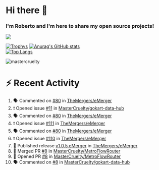 # Hi there 👋
### I'm Roberto and I'm here to share my open source projects!

<img src="https://komarev.com/ghpvc/?username=mastercruelty&label=Profile views&color=0e75b6"><br>

[![Trophys](https://github-profile-trophy.vercel.app/?username=mastercruelty)](https://github.com/ryo-ma/github-profile-trophy)
[![Anurag's GitHub stats](https://github-readme-stats.vercel.app/api?username=mastercruelty&show_icons=true&theme=tokyonight)](https://github.com/anuraghazra/github-readme-stats)<br>
[![Top Langs](https://github-readme-stats.vercel.app/api/top-langs/?username=mastercruelty&langs_count=10&hide=jupyter%20notebook&exclude_repo=Alarm-project&layout=compact&theme=tokyonight)](https://github.com/anuraghazra/github-readme-stats)
<p><img align="center" src="https://github-readme-streak-stats.herokuapp.com/?user=mastercruelty&" alt="mastercruelty" /></p>

# :zap: Recent Activity
<!--START_SECTION:activity-->
1. 🗣 Commented on [#80](https://github.com/TheMergers/eMerger/issues/80#issuecomment-1986547338) in [TheMergers/eMerger](https://github.com/TheMergers/eMerger)
2. ❗ Opened issue [#11](https://github.com/MasterCruelty/gokart-data-hub/issues/11) in [MasterCruelty/gokart-data-hub](https://github.com/MasterCruelty/gokart-data-hub)
3. 🗣 Commented on [#80](https://github.com/TheMergers/eMerger/issues/80#issuecomment-1986531889) in [TheMergers/eMerger](https://github.com/TheMergers/eMerger)
4. ❗ Opened issue [#111](https://github.com/TheMergers/eMerger/issues/111) in [TheMergers/eMerger](https://github.com/TheMergers/eMerger)
5. 🗣 Commented on [#80](https://github.com/TheMergers/eMerger/issues/80#issuecomment-1986493280) in [TheMergers/eMerger](https://github.com/TheMergers/eMerger)
6. ❗ Opened issue [#110](https://github.com/TheMergers/eMerger/issues/110) in [TheMergers/eMerger](https://github.com/TheMergers/eMerger)
7. 🚀 Published release [v1.0.5 eMerger](https://github.com/TheMergers/eMerger/releases/tag/v1.0.5) in [TheMergers/eMerger](https://github.com/TheMergers/eMerger)
8. 🎉 Merged PR [#8](https://github.com/MasterCruelty/MetroFlowRouter/pull/8) in [MasterCruelty/MetroFlowRouter](https://github.com/MasterCruelty/MetroFlowRouter)
9. 💪 Opened PR [#8](https://github.com/MasterCruelty/MetroFlowRouter/pull/8) in [MasterCruelty/MetroFlowRouter](https://github.com/MasterCruelty/MetroFlowRouter)
10. 🗣 Commented on [#8](https://github.com/MasterCruelty/gokart-data-hub/issues/8#issuecomment-1982066990) in [MasterCruelty/gokart-data-hub](https://github.com/MasterCruelty/gokart-data-hub)
<!--END_SECTION:activity-->
